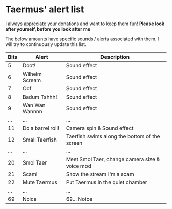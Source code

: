 # Taermus' alert list

I always appreciate your donations and want to keep them fun! **Please look after yourself, before you look after me** 

The below amounts have specific sounds / alerts associated with them. I will try to continuously update this list.

|Bits|Alert|Description|
|----|-------|---|
| 5  | Doot!|Sound effect|
| 6  | Wilhelm Scream|Sound effect|  
| 7 | Oof |Sound effect|
|8|Badum Tshhh!| Sound effect|
|9| Wan Wan Wannnn| Sound effect|
|... |... |...|
| 11| Do a barrel roll!| Camera spin & Sound effect|
|12|Small Taerfish|Taerfish swims along the bottom of the screen|
|...|...|...|
|20|Smol Taer|Meet Smol Taer, change camera size & voice mod|
|21|Scam!|Show the stream I'm a scam|
|22|Mute Taermus| Put Taermus in the quiet chamber|
|...|...|...|
| 69 | Noice | 69... Noice|
